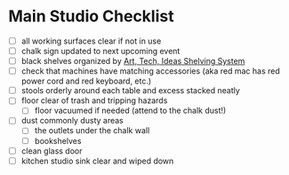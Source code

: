 # Main Studio Checklist

- [ ] all working surfaces clear if not in use
- [ ] chalk sign updated to next upcoming event
- [ ] black shelves organized by [Art, Tech, Ideas Shelving System](/9TpLXJApRTaFBivPWjKJJA) 
- [ ] check that machines have matching accessories (aka red mac has red power cord and red keyboard, etc.)
- [ ] stools orderly around each table and excess stacked neatly
- [ ] floor clear of trash and tripping hazards
    - [ ] floor vacuumed if needed (attend to the chalk dust!)
- [ ] dust commonly dusty areas
    - [ ] the outlets under the chalk wall
    - [ ] bookshelves
- [ ] clean glass door
- [ ] kitchen studio sink clear and wiped down
